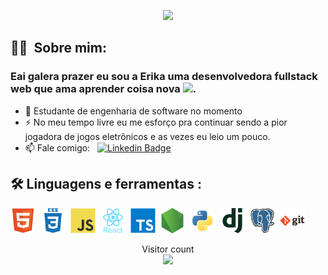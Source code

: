 <p align="center"><img src="https://drjplopes.com/media/BlogBanners/Hello-World_Banner.png" width="750"/></p>
<p align="center">

## :woman_technologist: &nbsp;Sobre mim:
### Eai galera prazer eu sou a Erika uma desenvolvedora fullstack web que ama aprender coisa nova <img src="https://media.giphy.com/media/WUlplcMpOCEmTGBtBW/giphy.gif" width="30">.

- 🌱 Estudante de engenharia de software no momento
- ⚡ No meu tempo livre eu me esforço pra continuar sendo a pior jogadora de jogos eletrônicos e as vezes eu leio um pouco.
- 📫 Fale comigo: &nbsp; [![Linkedin Badge](https://img.shields.io/badge/Erika-Fabio-blue?style=flat&logo=Linkedin&logoColor=white)](https://www.linkedin.com/in/erikafabio/)

## :hammer_and_wrench: Linguagens e ferramentas :
<div>
  <img src="https://github.com/devicons/devicon/blob/master/icons/html5/html5-original.svg" title="HTML5" alt="HTML" width="40" height="40"/>&nbsp;
  <img src="https://github.com/devicons/devicon/blob/master/icons/css3/css3-plain-wordmark.svg"  title="CSS3" alt="CSS" width="40" height="40"/>&nbsp;
  <img src="https://github.com/devicons/devicon/blob/master/icons/javascript/javascript-original.svg" title="JavaScript" alt="JavaScript" width="40" height="40"/>&nbsp;
  <img src="https://github.com/devicons/devicon/blob/master/icons/react/react-original-wordmark.svg" title="React" alt="React" width="40" height="40"/>&nbsp;
  <img src="https://github.com/devicons/devicon/blob/master/icons/typescript/typescript-original.svg" title="Typescript" **alt="Typescript" width="40" height="40"/>&nbsp;
  <img src="https://github.com/devicons/devicon/blob/master/icons/nodejs/nodejs-original.svg" title="NodeJS" alt="NodeJS" width="40" height="40"/>&nbsp;
  <img src="https://github.com/devicons/devicon/blob/master/icons/python/python-original.svg" title="Python" **alt="Python" width="40" height="40"/>&nbsp;
  <img src="https://github.com/devicons/devicon/blob/master/icons/django/django-plain.svg" title="Django" **alt="Django" width="40" height="40"/>&nbsp;
  <img src="https://github.com/devicons/devicon/blob/master/icons/postgresql/postgresql-original.svg" title="Postgresql" **alt="Postgresql" width="40" height="40"/>&nbsp;
  <img src="https://github.com/devicons/devicon/blob/master/icons/git/git-original-wordmark.svg" title="Git" **alt="Git" width="40" height="40"/>&nbsp;
</div>
<!--
## 🔥 &nbsp; Meu status :
[![Anurag's GitHub stats](https://github-readme-stats.vercel.app/api?username=erikafabio)](https://github.com/anuraghazra/github-readme-stats)
-->
<p align="center"> 
  Visitor count<br>
  <img src="https://profile-counter.glitch.me/erikafabio/count.svg" />
</p>


<!--
**erikafabio/erikafabio** is a ✨ _special_ ✨ repository because its `README.md` (this file) appears on your GitHub profile.

Here are some ideas to get you started:

- 🔭 I’m currently working on ...
- 🌱 I’m currently learning ...
- 👯 I’m looking to collaborate on ...
- 🤔 I’m looking for help with ...
- 💬 Ask me about ...
- 📫 How to reach me: ...
- 😄 Pronouns: ...
- ⚡ Fun fact: ...
-->
